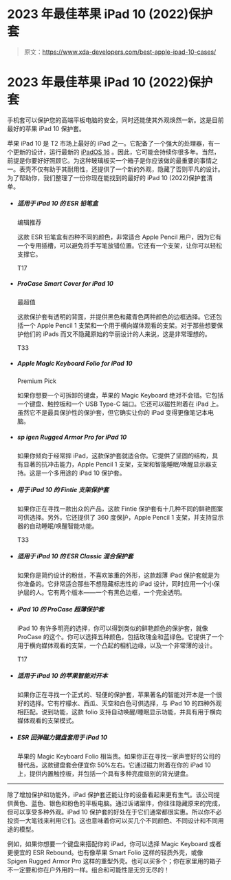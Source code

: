 # 2023 年最佳苹果 iPad 10 (2022)保护套

> 原文：<https://www.xda-developers.com/best-apple-ipad-10-cases/>

# 2023 年最佳苹果 iPad 10 (2022)保护套

手机套可以保护您的高端平板电脑的安全，同时还能使其外观焕然一新。这是目前最好的苹果 iPad 10 保护套。

苹果 iPad 10 是 T2 市场上最好的 iPad 之一。它配备了一个强大的处理器，有一个更新的设计，运行最新的 [iPadOS 16](http://www.xda-developers.com/ipados-16) 。因此，它可能会持续你很多年。当然，前提是你要好好照顾它。为这种玻璃板买一个箱子是你应该做的最重要的事情之一。表壳不仅有助于其耐用性，还提供了一个新的外观，隐藏了否则平凡的设计。为了帮助你，我们整理了一份你现在能找到的最好的 iPad 10 (2022)保护套清单。

*   ##### 适用于 iPad 10 的 ESR 铅笔盒

    编辑推荐

    这款 ESR 铅笔盒有四种不同的颜色，非常适合 Apple Pencil 用户，因为它有一个专用插槽，可以避免将手写笔放错位置。它还有一个支架，让你可以轻松支撑它。

    T17
*   ##### ProCase Smart Cover for iPad 10

    最超值

    这款保护套有透明的背面，并提供黑色和藏青色两种颜色的边框选择。它还包括一个 Apple Pencil 1 支架和一个用于横向媒体观看的支架。对于那些想要保护他们的 iPads 而又不隐藏原始的华丽设计的人来说，这是非常理想的。

    T33
*   ##### Apple Magic Keyboard Folio for iPad 10

    Premium Pick

    如果你想要一个可拆卸的键盘，苹果的 Magic Keyboard 绝对不会错。它包括一个键盘、触控板和一个 USB Type-C 端口。它还可以磁性附着在 iPad 上。虽然它不是最具保护性的保护套，但它确实让你的 iPad 变得更像笔记本电脑。

*   ##### sp igen Rugged Armor Pro for iPad 10

    如果你倾向于经常摔 iPad，这款保护套就适合你。它提供了坚固的结构，具有显著的抗冲击能力，Apple Pencil 1 支架，支架和智能睡眠/唤醒显示器支持。这是一个多用途的 iPad 10 保护套。

*   ##### 用于 iPad 10 的 Fintie 支架保护套

    如果你正在寻找一款出众的产品，这款 Fintie 保护套有十几种不同的鲜艳图案可供选择。另外，它还提供了 360 度保护，Apple Pencil 1 支架，并支持显示器的自动睡眠/唤醒智能功能。

    T33
*   ##### 适用于 iPad 10 的 ESR Classic 混合保护套

    如果你是简约设计的粉丝，不喜欢笨重的外形，这款超薄 iPad 保护套就是为你准备的。它非常适合那些不想隐藏标志性的 iPad 设计，同时应用一个小保护层的人。它有两个版本——一个有黑色边框，一个完全透明。

*   ##### iPad 10 的 ProCase 超薄保护套

    iPad 10 有许多明亮的选择，你可以得到类似的鲜艳颜色的保护套，就像 ProCase 的这个。你可以选择五种颜色，包括玫瑰金和蓝绿色。它提供了一个用于横向媒体观看的支架，一个凸起的相机边缘，以及一个非常薄的设计。

    T17
*   ##### 适用于 iPad 10 的苹果智能对开本

    如果你正在寻找一个正式的、轻便的保护套，苹果著名的智能对开本是一个很好的选择。它有柠檬水、西瓜、天空和白色可供选择，与 iPad 10 的四种外观相匹配。说到功能，这款 folio 支持自动唤醒/睡眠显示功能，并具有用于横向媒体观看的支架模式。

*   ##### ESR 回弹磁力键盘套用于 iPad 10

    苹果的 Magic Keyboard Folio 相当贵。如果你正在寻找一家声誉好的公司的替代品，这款键盘套会便宜你 50%左右。它通过磁力附着在你的 iPad 10 上，提供内置触控板，并包括一个具有多种亮度级别的背光键盘。

* * *

除了增加保护和功能外，iPad 保护套还能让你的设备看起来更有生气。该公司提供黄色、蓝色、银色和粉色的平板电脑。通过诉诸案件，你往往隐藏原来的完成，但可以享受多种外观。iPad 10 保护套的好处在于它们通常都很实惠。所以你不必投资一大笔钱来利用它们。这也意味着你可以买几个不同颜色、不同设计和不同用途的模型。

例如，如果你想要一个键盘来搭配你的 iPad，你可以选择 Magic Keyboard 或者更便宜的 ESR Rebound。也有像苹果 Smart Folio 这样的轻质外壳，或像 Spigen Rugged Armor Pro 这样的重型外壳。也可以买多个；你在家里用的箱子不一定要和你在户外用的一样。组合和可能性是无穷无尽的！